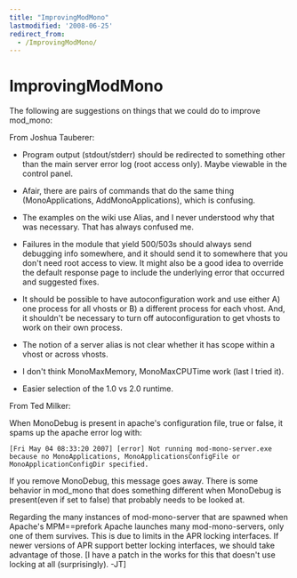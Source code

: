 ```yaml
---
title: "ImprovingModMono"
lastmodified: '2008-06-25'
redirect_from:
  - /ImprovingModMono/
---
```


ImprovingModMono
================

The following are suggestions on things that we could do to improve mod\_mono:

From Joshua Tauberer:

-   Program output (stdout/stderr) should be redirected to something other than the main server error log (root access only). Maybe viewable in the control panel.

-   Afair, there are pairs of commands that do the same thing (MonoApplications, AddMonoApplications), which is confusing.

-   The examples on the wiki use Alias, and I never understood why that was necessary. That has always confused me.

-   Failures in the module that yield 500/503s should always send debugging info somewhere, and it should send it to somewhere that you don't need root access to view. It might also be a good idea to override the default response page to include the underlying error that occurred and suggested fixes.

-   It should be possible to have autoconfiguration work and use either A) one process for all vhosts or B) a different process for each vhost. And, it shouldn't be necessary to turn off autoconfiguration to get vhosts to work on their own process.

-   The notion of a server alias is not clear whether it has scope within a vhost or across vhosts.

-   I don't think MonoMaxMemory, MonoMaxCPUTime work (last I tried it).

-   Easier selection of the 1.0 vs 2.0 runtime.

From Ted Milker:

When MonoDebug is present in apache's configuration file, true or false, it spams up the apache error log with:

    [Fri May 04 08:33:20 2007] [error] Not running mod-mono-server.exe 
    because no MonoApplications, MonoApplicationsConfigFile or 
    MonoApplicationConfigDir specified.

If you remove MonoDebug, this message goes away. There is some behavior in mod\_mono that does something different when MonoDebug is present(even if set to false) that probably needs to be looked at.

Regarding the many instances of mod-mono-server that are spawned when Apache's MPM==prefork Apache launches many mod-mono-servers, only one of them survives. This is due to limits in the APR locking interfaces. If newer versions of APR support better locking interfaces, we should take advantage of those. [I have a patch in the works for this that doesn't use locking at all (surprisingly). -JT]


